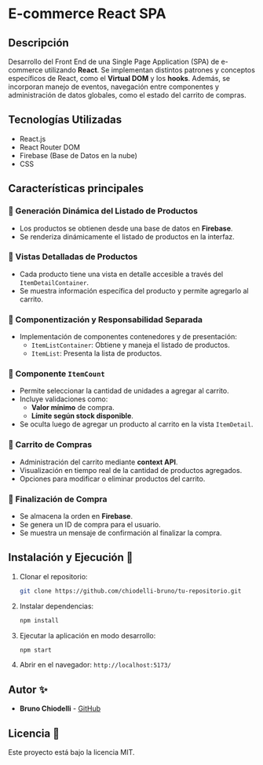 # E-commerce React SPA

## Descripción
Desarrollo del Front End de una Single Page Application (SPA) de e-commerce utilizando **React**. Se implementan distintos patrones y conceptos específicos de React, como el **Virtual DOM** y los **hooks**. Además, se incorporan manejo de eventos, navegación entre componentes y administración de datos globales, como el estado del carrito de compras.

## Tecnologías Utilizadas
- React.js
- React Router DOM
- Firebase (Base de Datos en la nube)
- CSS  

## Características principales

### 🔹 Generación Dinámica del Listado de Productos
- Los productos se obtienen desde una base de datos en **Firebase**.
- Se renderiza dinámicamente el listado de productos en la interfaz.

### 🔹 Vistas Detalladas de Productos
- Cada producto tiene una vista en detalle accesible a través del `ItemDetailContainer`.
- Se muestra información específica del producto y permite agregarlo al carrito.

### 🔹 Componentización y Responsabilidad Separada
- Implementación de componentes contenedores y de presentación:
  - `ItemListContainer`: Obtiene y maneja el listado de productos.
  - `ItemList`: Presenta la lista de productos.

### 🔹 Componente `ItemCount`
- Permite seleccionar la cantidad de unidades a agregar al carrito.
- Incluye validaciones como:
  - **Valor mínimo** de compra.
  - **Límite según stock disponible**.
- Se oculta luego de agregar un producto al carrito en la vista `ItemDetail`.

### 🔹 Carrito de Compras
- Administración del carrito mediante **context API**.
- Visualización en tiempo real de la cantidad de productos agregados.
- Opciones para modificar o eliminar productos del carrito.

### 🔹 Finalización de Compra
- Se almacena la orden en **Firebase**.
- Se genera un ID de compra para el usuario.
- Se muestra un mensaje de confirmación al finalizar la compra.

## Instalación y Ejecución 🚀
1. Clonar el repositorio:
   ```bash
   git clone https://github.com/chiodelli-bruno/tu-repositorio.git
   ```
2. Instalar dependencias:
   ```bash
   npm install
   ```
3. Ejecutar la aplicación en modo desarrollo:
   ```bash
   npm start
   ```
4. Abrir en el navegador: `http://localhost:5173/`

## Autor ✨
- **Bruno Chiodelli** - [GitHub](https://github.com/chiodelli-bruno)

## Licencia 📜
Este proyecto está bajo la licencia MIT.

